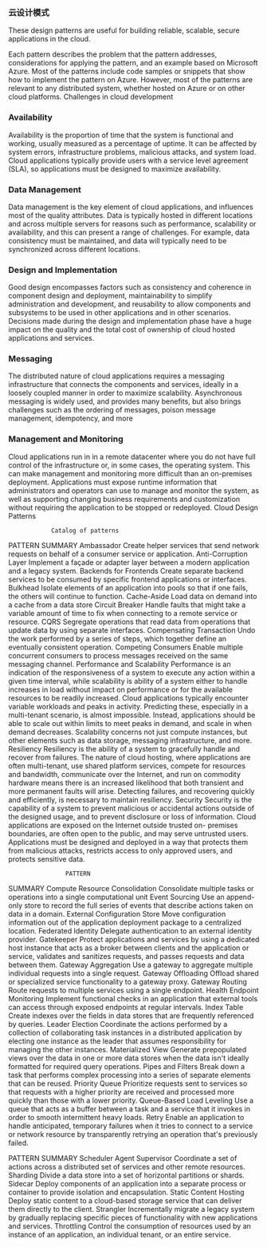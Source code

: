 ### 云设计模式

These design patterns are useful for building reliable, scalable, secure applications in the cloud.

Each pattern describes the problem that the pattern addresses, considerations for applying the pattern, and an example based on Microsoft Azure. Most of the patterns include code samples or snippets that show how to implement the pattern on Azure. However, most of the patterns are relevant to any distributed system, whether hosted on Azure or on other cloud platforms.
Challenges in cloud development
 
### Availability
Availability is the proportion of time that the system is functional and working, usually measured as a percentage of uptime. It can be affected by system errors, infrastructure problems, malicious attacks, and system load. Cloud applications typically provide users with a service level agreement (SLA), so applications must be designed to maximize availability.
   
### Data Management
Data management is the key element of cloud applications, and influences most of the quality attributes. Data is typically hosted in different locations and across multiple servers for reasons such as performance, scalability or availability, and this can present a range of challenges. For example, data consistency must be maintained, and data will typically need to be synchronized across different locations.
   
### Design and Implementation
Good design encompasses factors such as consistency and coherence in component design and deployment, maintainability to simplify administration and development, and reusability to allow components and subsystems to be used in other applications and in other scenarios. Decisions made during the design and implementation phase have a huge impact on the quality and the total cost of ownership of cloud hosted applications and services.
 
### Messaging
The distributed nature of cloud applications requires a messaging infrastructure that connects the components and services, ideally in a loosely coupled manner in order to maximize scalability. Asynchronous messaging is widely used, and provides many benefits, but also brings challenges such as the ordering of messages, poison message management, idempotency, and more
 
### Management and Monitoring
Cloud applications run in in a remote datacenter where you do not have full control of the infrastructure or, in some cases, the operating system. This can make management and monitoring more difficult than an on-premises deployment. Applications must expose runtime information that administrators and operators can use to manage and monitor the system, as well as supporting changing business requirements and customization without requiring the application to be stopped or redeployed.
Cloud Design Patterns
 
                Catalog of patterns
PATTERN SUMMARY
      Ambassador
  Create helper services that send network requests on behalf of a consumer service or application.
   Anti-Corruption Layer
  Implement a façade or adapter layer between a modern application and a legacy system.
   Backends for Frontends
  Create separate backend services to be consumed by specific frontend applications or interfaces.
   Bulkhead
  Isolate elements of an application into pools so that if one fails, the others will continue to function.
   Cache-Aside
   Load data on demand into a cache from a data store
   Circuit Breaker
 Handle faults that might take a variable amount of time to fix when connecting to a remote service or resource.
   CQRS
  Segregate operations that read data from operations that update data by using separate interfaces.
   Compensating Transaction
  Undo the work performed by a series of steps, which together define an eventually consistent operation.
   Competing Consumers
   Enable multiple concurrent consumers to process messages received on the same messaging channel.
     Performance and Scalability
Performance is an indication of the responsiveness of a system to execute any action within a given time interval, while scalability is ability of a system either to handle increases in load without impact on performance or for the available resources to be readily increased. Cloud applications typically encounter variable workloads and peaks in activity. Predicting these, especially in a multi-tenant scenario, is almost impossible. Instead, applications should be able to scale out within limits to meet peaks in demand, and scale in when demand decreases. Scalability concerns not just compute instances, but other elements such as data storage, messaging infrastructure, and more.
      Resiliency
Resiliency is the ability of a system to gracefully handle and recover from failures. The nature of cloud hosting, where applications are often multi-tenant, use shared platform services, compete for resources and bandwidth, communicate over the Internet, and run on commodity hardware means there is an increased likelihood that both transient and more permanent faults will arise. Detecting failures, and recovering quickly and efficiently, is necessary to maintain resiliency.
      Security
Security is the capability of a system to prevent malicious or accidental actions outside of the designed usage, and to prevent disclosure or loss of information. Cloud applications are exposed on the Internet outside trusted on- premises boundaries, are often open to the public, and may serve untrusted users. Applications must be designed and deployed in a way that protects them from malicious attacks, restricts access to only approved users, and protects sensitive data.
    
                    PATTERN
SUMMARY
     Compute Resource Consolidation
Consolidate multiple tasks or operations into a single computational unit
     Event Sourcing
Use an append-only store to record the full series of events that describe actions taken on data in a domain.
     External Configuration Store
Move configuration information out of the application deployment package to a centralized location.
     Federated Identity
Delegate authentication to an external identity provider.
     Gatekeeper
Protect applications and services by using a dedicated host instance that acts as a broker between clients and the application or service, validates and sanitizes requests, and passes requests and data between them.
     Gateway Aggregation
Use a gateway to aggregate multiple individual requests into a single request.
     Gateway Offloading
Offload shared or specialized service functionality to a gateway proxy.
     Gateway Routing
Route requests to multiple services using a single endpoint.
     Health Endpoint Monitoring
Implement functional checks in an application that external tools can access through exposed endpoints at regular intervals.
     Index Table
Create indexes over the fields in data stores that are frequently referenced by queries.
     Leader Election
Coordinate the actions performed by a collection of collaborating task instances in a distributed application by electing one instance as the leader that assumes responsibility for managing the other instances.
     Materialized View
Generate prepopulated views over the data in one or more data stores when the data isn't ideally formatted for required query operations.
     Pipes and Filters
Break down a task that performs complex processing into a series of separate elements that can be reused.
     Priority Queue
Prioritize requests sent to services so that requests with a higher priority are received and processed more quickly than those with a lower priority.
     Queue-Based Load Leveling
Use a queue that acts as a buffer between a task and a service that it invokes in order to smooth intermittent heavy loads.
     Retry
Enable an application to handle anticipated, temporary failures when it tries to connect to a service or network resource by transparently retrying an operation that's previously failed.
  
       
   PATTERN
SUMMARY
     Scheduler Agent Supervisor
Coordinate a set of actions across a distributed set of services and other remote resources.
     Sharding
Divide a data store into a set of horizontal partitions or shards.
     Sidecar
Deploy components of an application into a separate process or container to provide isolation and encapsulation.
     Static Content Hosting
Deploy static content to a cloud-based storage service that can deliver them directly to the client.
     Strangler
Incrementally migrate a legacy system by gradually replacing specific pieces of functionality with new applications and services.
     Throttling
Control the consumption of resources used by an instance of an application, an individual tenant, or an entire service.
     

